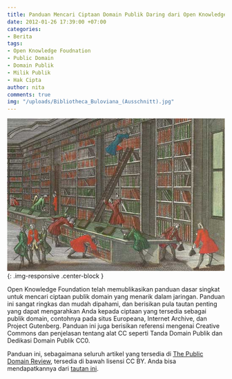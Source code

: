 ```yaml
---
title: Panduan Mencari Ciptaan Domain Publik Daring dari Open Knowledge
date: 2012-01-26 17:39:00 +07:00
categories:
- Berita
tags:
- Open Knowledge Foudnation
- Public Domain
- Domain Publik
- Milik Publik
- Hak Cipta
author: nita
comments: true
img: "/uploads/Bibliotheca_Buloviana_(Ausschnitt).jpg"
---
```


![Bibliotheca_Buloviana_(Ausschnitt).jpg](/uploads/Bibliotheca_Buloviana_(Ausschnitt).jpg){: .img-responsive .center-block }

Open Knowledge Foundation telah memublikasikan panduan dasar singkat untuk mencari ciptaan publik domain yang menarik dalam jaringan. Panduan ini sangat ringkas dan mudah dipahami, dan berisikan pula tautan penting yang dapat mengarahkan Anda kepada ciptaan yang tersedia sebagai publik domain, contohnya pada situs Europeana, Internet Archive, dan Project Gutenberg. Panduan ini juga berisikan referensi mengenai Creative Commons dan penjelasan tentang alat CC seperti Tanda Domain Publik dan Dedikasi Domain Publik CC0.

Panduan ini, sebagaimana seluruh artikel yang tersedia di [The Public Domain Review](http://publicdomainreview.org/), tersedia di bawah lisensi CC BY. Anda bisa mendapatkannya dari [tautan ini](http://publicdomainreview.org/guide-to-finding-interesting-public-domain-works-online/).
